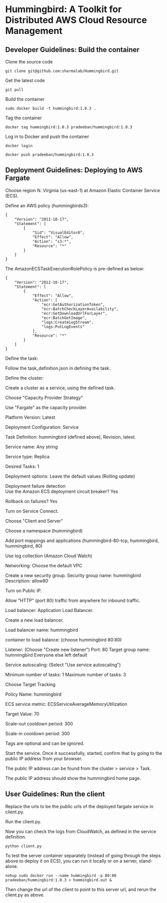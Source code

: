 # Hummingbird: A Toolkit for Distributed AWS Cloud Resource Management 

## Developer Guidelines: Build the container

Clone the source code
````
git clone git@github.com:sharmalab/Hummingbird.git
````

Get the latest code
````
git pull
````

Build the container
````
sudo docker build -t hummingbird:1.0.3 .
````
Tag the container
````
docker tag hummingbird:1.0.3 pradeeban/hummingbird:1.0.3
````

Log in to Docker and push the container
````
docker login

docker push pradeeban/hummingbird:1.0.3
````

## Deployment Guidelines: Deploying to AWS Fargate

Choose region N. Virginia (us-east-1) at Amazon Elastic Container Service (ECS).

Define an AWS policy (hummingbirds3):
````
{
    "Version": "2012-10-17",
    "Statement": [
        {
            "Sid": "VisualEditor0",
            "Effect": "Allow",
            "Action": "s3:*",
            "Resource": "*"
        }
    ]
}
````

The AmazonECSTaskExecutionRolePolicy is pre-defined as below:
````
{
    "Version": "2012-10-17",
    "Statement": [
        {
            "Effect": "Allow",
            "Action": [
                "ecr:GetAuthorizationToken",
                "ecr:BatchCheckLayerAvailability",
                "ecr:GetDownloadUrlForLayer",
                "ecr:BatchGetImage",
                "logs:CreateLogStream",
                "logs:PutLogEvents"
            ],
            "Resource": "*"
        }
    ]
}
````

Define the task:

Follow the task_definition.json in defining the task.


Define the cluster:

Create a cluster as a service, using the defined task.

Choose "Capacity Provider Strategy"

Use "Fargate" as the capacity provider.

Platform Version: Latest

Deployment Configuration: Service

Task Definition: hummingbird (defined above), Revision, latest.

Service name: Any string

Service type: Replica

Desired Tasks: 1

Deployment options: Leave the default values (Rolling update)

Deployment failure detection  
Use the Amazon ECS deployment circuit breaker? Yes

Rollback on failures? Yes

Turn on Service Connect.

Choose "Client and Server"

Choose a namespace (hummingbird)

Add port mappings and applications (hummingbird-80-tcp, hummingbird, hummingbird, 80)

Use log collection (Amazon Cloud Watch)

Networking: Choose the default VPC

Create a new security group.
Security group name: hummingbird
Description: allow80

Turn on Public IP.

Allow "HTTP" (port 80) traffic from anywhere for inbound traffic.

Load balancer: Application Load Balancer.

Create a new load balancer.

Load balancer name: hummingbird

container to load balance: (choose hummingbird 80:80)

Listener: (Choose "Create new listener")
Port: 80
Target group name: hummingbird
Everyone else left default

Service autoscaling: (Select "Use service autoscaling")

Minimum number of tasks: 1
Maximum number of tasks: 3

Choose Target Tracking

Policy Name: hummingbird

ECS service metric: ECSServiceAverageMemoryUtilization

Target Value: 70

Scale-out cooldown period: 300

Scale-in cooldown period: 300

Tags are optional and can be ignored.

Start the service. Once it successfully, started, confirm that by going to the public IP address from your browser.

The public IP address can be found from the cluster > service > Task.

The public IP address should show the hummingbird home page.

## User Guidelines: Run the client

Replace the urls to be the public urls of the deployed fargate service in client.py.

Run the client.py.

Now you can check the logs from CloudWatch, as defined in the service definition.

````
python client.py
````

To test the server container separately (instead of going through the steps above to deploy it on ECS), you can run it locally or on a server, stand-alone. 

````
nohup sudo docker run --name hummingbird -p 80:80 pradeeban/hummingbird:1.0.3 > hummingbird.out &
````
Then change the url of the client to point to this server url, and rerun the client.py as above.
